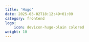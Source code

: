 ```yaml
---
title: 'Hugo'
date: 2025-03-02T18:12:49+01:00
category: frontend
logo:
    icon: devicon-hugo-plain colored
weight: 10
---
```

